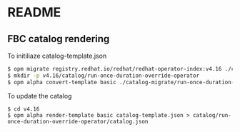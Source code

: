 # README

## FBC catalog rendering

To initiliaze catalog-template.json

```sh
$ opm migrate registry.redhat.io/redhat/redhat-operator-index:v4.16 ./catalog-migrate
$ mkdir -p v4.16/catalog/run-once-duration-override-operator
$ opm alpha convert-template basic ./catalog-migrate/run-once-duration-override-operator/catalog.json > v4.16/catalog-template.json
```

To update the catalog

```
$ cd v4.16
$ opm alpha render-template basic catalog-template.json > catalog/run-once-duration-override-operator/catalog.json
```
